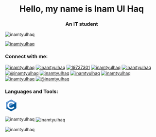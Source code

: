 <h1 align="center">Hello, my name is Inam Ul Haq</h1>
<h3 align="center">An IT student</h3>

<p align="left"> <img src="https://komarev.com/ghpvc/?username=inamtyulhaq&label=Profile%20views&color=0e75b6&style=flat" alt="inamtyulhaq" /> </p>

<p align="left"> <a href="https://github.com/ryo-ma/github-profile-trophy"><img src="https://github-profile-trophy.vercel.app/?username=inamtyulhaq" alt="inamtyulhaq" /></a> </p>

<h3 align="left">Connect with me:</h3>
<p align="left">
<a href="https://dev.to/inamtyulhaq" target="blank"><img align="center" src="https://raw.githubusercontent.com/rahuldkjain/github-profile-readme-generator/master/src/images/icons/Social/devto.svg" alt="inamtyulhaq" height="30" width="40" /></a>
<a href="https://linkedin.com/in/inamtyulhaq" target="blank"><img align="center" src="https://raw.githubusercontent.com/rahuldkjain/github-profile-readme-generator/master/src/images/icons/Social/linked-in-alt.svg" alt="inamtyulhaq" height="30" width="40" /></a>
<a href="https://stackoverflow.com/users/19737301" target="blank"><img align="center" src="https://raw.githubusercontent.com/rahuldkjain/github-profile-readme-generator/master/src/images/icons/Social/stack-overflow.svg" alt="19737301" height="30" width="40" /></a>
<a href="https://kaggle.com/inamtyulhaq" target="blank"><img align="center" src="https://raw.githubusercontent.com/rahuldkjain/github-profile-readme-generator/master/src/images/icons/Social/kaggle.svg" alt="inamtyulhaq" height="30" width="40" /></a>
<a href="https://fb.com/inamtyulhaq" target="blank"><img align="center" src="https://raw.githubusercontent.com/rahuldkjain/github-profile-readme-generator/master/src/images/icons/Social/facebook.svg" alt="inamtyulhaq" height="30" width="40" /></a>
<a href="https://medium.com/@inamtyulhaq" target="blank"><img align="center" src="https://raw.githubusercontent.com/rahuldkjain/github-profile-readme-generator/master/src/images/icons/Social/medium.svg" alt="@inamtyulhaq" height="30" width="40" /></a>
<a href="https://www.codechef.com/users/inamtyulhaq" target="blank"><img align="center" src="https://cdn.jsdelivr.net/npm/simple-icons@3.1.0/icons/codechef.svg" alt="inamtyulhaq" height="30" width="40" /></a>
<a href="https://www.hackerrank.com/inamtyulhaq" target="blank"><img align="center" src="https://raw.githubusercontent.com/rahuldkjain/github-profile-readme-generator/master/src/images/icons/Social/hackerrank.svg" alt="inamtyulhaq" height="30" width="40" /></a>
<a href="https://codeforces.com/profile/inamtyulhaq" target="blank"><img align="center" src="https://raw.githubusercontent.com/rahuldkjain/github-profile-readme-generator/master/src/images/icons/Social/codeforces.svg" alt="inamtyulhaq" height="30" width="40" /></a>
<a href="https://www.leetcode.com/inamtyulhaq" target="blank"><img align="center" src="https://raw.githubusercontent.com/rahuldkjain/github-profile-readme-generator/master/src/images/icons/Social/leet-code.svg" alt="inamtyulhaq" height="30" width="40" /></a>
<a href="https://www.hackerearth.com/@inamtyulhaq" target="blank"><img align="center" src="https://raw.githubusercontent.com/rahuldkjain/github-profile-readme-generator/master/src/images/icons/Social/hackerearth.svg" alt="@inamtyulhaq" height="30" width="40" /></a>
</p>

<h3 align="left">Languages and Tools:</h3>
<p align="left"> <a href="https://www.cprogramming.com/" target="_blank" rel="noreferrer"> <img src="https://raw.githubusercontent.com/devicons/devicon/master/icons/c/c-original.svg" alt="c" width="40" height="40"/> </a> </p>

<p><img align="left" src="https://github-readme-stats.vercel.app/api/top-langs?username=inamtyulhaq&show_icons=true&locale=en&layout=compact" alt="inamtyulhaq" /></p>

<p>&nbsp;<img align="center" src="https://github-readme-stats.vercel.app/api?username=inamtyulhaq&show_icons=true&locale=en" alt="inamtyulhaq" /></p>

<p><img align="center" src="https://github-readme-streak-stats.herokuapp.com/?user=inamtyulhaq&" alt="inamtyulhaq" /></p>

